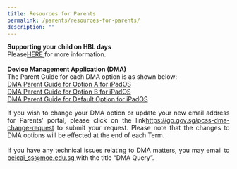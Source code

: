 ```yaml
---
title: Resources for Parents
permalink: /parents/resources-for-parents/
description: ""
---
```

<b> Supporting your child on HBL days</b><br>
Please<a href="/files/How do I support my child on regular HBL Day_9May.pdf">HERE </a> for more information. <br><br>
**Device Management Application (DMA)**<br>
The Parent Guide for each DMA option is as shown below:<br>
<a href="/files/DMA Parent Guide for Option A for iPadOS1.pdf">DMA Parent Guide for Option A for iPadOS</a><br>
<a href="/files/DMA Parent Guide for Option B for iPadOS1.pdf ">DMA Parent Guide for Option B for iPadOS</a><br>
<a href="/files/DMA Parent Guide for Default Option for iPadOS1.pdf ">DMA Parent Guide for Default Option for iPadOS </a>

<p align="justify">If you wish to change your DMA option or update your new email address for Parents’ portal, please click on the link<a href=" https://www.form.gov.sg/606bb606505fae0011bf06f2/login/" target="_blank" rel="noopener">https://go.gov.sg/pcss-dma-change-request</a>  to submit your request. Please note that the changes to DMA options will be effected at the end of each Term.<br><br>
If you have any technical issues relating to DMA matters, you may email to<u> <a href="mailto:peicai_ss@moe.edu.sg">peicai_ss@moe.edu.sg</a> </u>with the title “DMA Query”. <br>